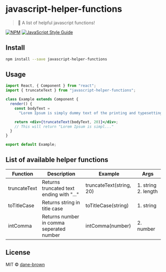 # javascript-helper-functions

> 🐠 A list of helpful javascript functions!

[![NPM](https://img.shields.io/npm/v/javascript-helper-functions.svg)](https://www.npmjs.com/package/javascript-helper-functions) [![JavaScript Style Guide](https://img.shields.io/badge/code_style-standard-brightgreen.svg)](https://standardjs.com)

## Install

```bash
npm install --save javascript-helper-functions
```

## Usage

```jsx
import React, { Component } from "react";
import { truncateText } from "javascript-helper-functions";

class Example extends Component {
  render() {
    const bodyText =
      "Lorem Ipsum is simply dummy text of the printing and typesetting industry. Lorem Ipsum has been the industry's standard dummy text ever since the 1500s, when an unknown printer took a galley of type and scrambled it to make a type specimen book. It has survived not only five centuries, but also the leap into electronic typesetting.";

    return <div>{truncateText(bodyText, 20)}</div>;
    // This will return "Lorem Ipsum is simpl..."
  }
}

export default Example;
```

## List of available helper functions

| Function     | Description                              | Example                  | Args                |
| ------------ | ---------------------------------------- | ------------------------ | ------------------- |
| truncateText | Returns truncated text ending with "..." | truncateText(string, 20) | 1. string 2. length |
| toTitleCase  | Returns string in title case             | toTitleCase(string)      | 1. string           |
| intComma     | Returns number in comma seperated number | intComma(number)         | 2. number           |

## License

MIT © [dane-brown](https://github.com/dane-brown)
